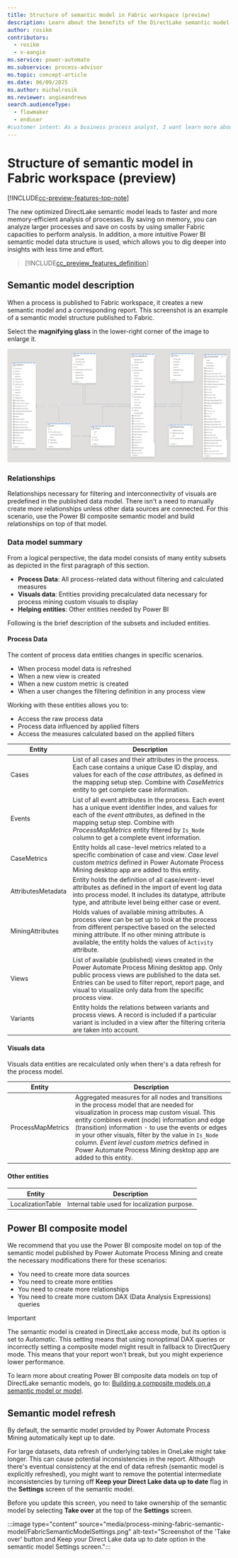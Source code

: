 ```yaml
---
title: Structure of semantic model in Fabric workspace (preview)
description: Learn about the benefits of the DirectLake semantic model you can create in your Fabric workspace and how it is structured.
author: rosikm
contributors:
  - rosikm
  - v-aangie
ms.service: power-automate
ms.subservice: process-advisor
ms.topic: concept-article
ms.date: 06/09/2025
ms.author: michalrosik
ms.reviewer: angieandrews
search.audienceType: 
  - flowmaker
  - enduser
#customer intent: As a business process analyst, I want learn more about the DirectLake semantic model and how I can use it so that I can analyze larger processes and save on costs by using smaller Fabric capacities to perform analysis.
---
```


# Structure of semantic model in Fabric workspace (preview)

[!INCLUDE[cc-preview-features-top-note](./includes/cc-preview-features-top-note.md)]

The new optimized DirectLake semantic model leads to faster and more memory-efficient analysis of processes. By saving on memory, you can analyze larger processes and save on costs by using smaller Fabric capacities to perform analysis.
In addition, a more intuitive Power BI semantic model data structure is used, which allows you to dig deeper into insights with less time and effort.

> [!INCLUDE[cc_preview_features_definition](includes/cc-preview-features-definition.md)]

## Semantic model description

When a process is published to Fabric workspace, it creates a new semantic model and a corresponding report. This screenshot is an example of a semantic model structure published to Fabric.

Select the **magnifying glass** in the lower-right corner of the image to enlarge it.

[![Screenshot of Power BI Direct Lake semantic model structure.](media/process-mining-fabric-semantic-model/FabricSemanticModel.png)](media/process-mining-fabric-semantic-model/FabricSemanticModel.png#lightbox)

### Relationships

Relationships necessary for filtering and interconnectivity of visuals are predefined in the published data model. There isn't a need to manually create more relationships unless other data sources are connected. For this scenario, use the Power BI composite semantic model and build relationships on top of that model.

### Data model summary

From a logical perspective, the data model consists of many entity subsets as depicted in the first paragraph of this section.

- **Process Data**: All process-related data without filtering and calculated measures
- **Visuals data**: Entities providing precalculated data necessary for process mining custom visuals to display
- **Helping entities**: Other entities needed by Power BI

Following is the brief description of the subsets and included entities.

#### Process Data

The content of process data entities changes in specific scenarios.

- When process model data is refreshed
- When a new view is created
- When a new custom metric is created
- When a user changes the filtering definition in any process view

Working with these entities allows you to:

- Access the raw process data
- Process data influenced by applied filters
- Access the measures calculated based on the applied filters

|Entity|Description|
|------|-----------|
|Cases|List of all cases and their attributes in the process. Each case contains a unique Case ID display, and values for each of the *case attributes*, as defined in the mapping setup step. Combine with *CaseMetrics* entity to get complete case information.|
|Events|List of all event attributes in the process. Each event has a unique event identifier index, and values for each of the *event attributes*, as defined in the mapping setup step. Combine with *ProcessMapMetrics* entity filtered by `Is_Node` column to get a complete event information.|
|CaseMetrics|Entity holds all case-level metrics related to a specific combination of case and view. *Case level custom metrics* defined in Power Automate Process Mining desktop app are added to this entity.|
|AttributesMetadata|Entity holds the definition of all case/event-level attributes as defined in the import of event log data into process model. It includes its datatype, attribute type, and attribute level being either case or event.|
|MiningAttributes|Holds values of available mining attributes. A process view can be set up to look at the process from different perspective based on the selected mining attribute. If no other mining attribute is available, the entity holds the values of `Activity` attribute.|
|Views|List of available (published) views created in the Power Automate Process Mining desktop app. Only public process views are published to the data set. Entries can be used to filter report, report page, and visual to visualize only data from the specific process view.|
|Variants|Entity holds the relations between variants and process views. A record is included if a particular variant is included in a view after the filtering criteria are taken into account.|

#### Visuals data

Visuals data entities are recalculated only when there's a data refresh for the process model.

|Entity|Description|
|------|-----------|
|ProcessMapMetrics|Aggregated measures for all nodes and transitions in the process model that are needed for visualization in process map custom visual. This entity combines event (node) information and edge (transition) information - to use the events or edges in your other visuals, filter by the value in `Is_Node` column. *Event level custom metrics* defined in Power Automate Process Mining desktop app are added to this entity.|

#### Other entities

|Entity|Description|
|------|-----------|
|LocalizationTable|Internal table used for localization purpose.|

## Power BI composite model

We recommend that you use the Power BI composite model on top of the semantic model published by Power Automate Process Mining and create the necessary modifications there for these scenarios:

- You need to create more data sources
- You need to create more entities
- You need to create more relationships
- You need to create more custom DAX (Data Analysis Expressions) queries

> [!IMPORTANT]
> The semantic model is created in DirectLake access mode, but its option is set to *Automatic*. This setting means that using nonoptimal DAX queries or incorrectly setting a composite model might result in fallback to DirectQuery mode. This means that your report won't break, but you might experience lower performance.

To learn more about creating Power BI composite data models on top of DirectLake semantic models, go to: [Building a composite models on a semantic model or model](/power-bi/transform-model/desktop-composite-models#building-a-composite-model-on-a-semantic-model-or-model).

## Semantic model refresh

By default, the semantic model provided by Power Automate Process Mining automatically kept up to date.

For large datasets, data refresh of underlying tables in OneLake might take longer. This can cause potential inconsistencies in the report. Although there's eventual consistency at the end of data refresh (semantic model is explicitly refreshed), you might want to remove the potential intermediate inconsistencies by turning off **Keep your Direct Lake data up to date** flag in the **Settings** screen of the semantic model.

Before you update this screen, you need to take ownership of the semantic model by selecting **Take over** at the top of the **Settings** screen.

:::image type="content" source="media/process-mining-fabric-semantic-model/FabricSemanticModelSettings.png" alt-text="Screenshot of the 'Take over' button and Keep your Direct Lake data up to date option in the semantic model Settings screen.":::

